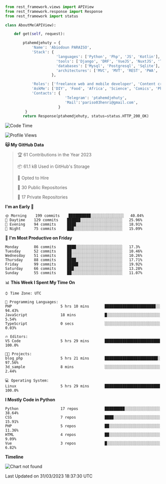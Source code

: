 ###
```python
from rest_framework.views import APIView
from rest_framework.response import Response
from rest_framework import status

class AboutMe(APIView):

    def get(self, request):

        ptahemdjehuty = {
            'Name': 'Abiodoun PARAISO',
            'Stack': {
                       'languages': ['Python', 'Php', 'JS', 'Kotlin'],
                       'tools': ['Django', 'DRF', 'VueJS', 'NuxtJS', 'Threejs' 'React', 'Kotlin', 'Electron'],
                       'databases': ['Mysql', 'Postgresql', 'Sqlite'],
                       'architectures': ['MVC', 'MVT', 'REST', 'PWA', 'SPA', 'MicroServices']
                     },

            'Roles': ['freelance web and mobile developer', 'Content creator', 'Teacher', 'Mentor'],
            'AskMe': ['DIY', 'Food', 'Africa', 'Science', 'Comics', 'Photography', 'Tech', 'Programming'],
            'Contacts': {
                           'Telegram': 'ptahemdjehuty',
                           'Mail':'pariso03henri@gmail.com',
                        }
         }
        return Response(ptahemdjehuty, status=status.HTTP_200_OK)

```                    

<!--START_SECTION:waka-->
![Code Time](http://img.shields.io/badge/Code%20Time-503%20hrs%2016%20mins-blue)

![Profile Views](http://img.shields.io/badge/Profile%20Views-24-blue)

**🐱 My GitHub Data** 

> 🏆 61 Contributions in the Year 2023
 > 
> 📦 61.1 kB Used in GitHub's Storage 
 > 
> 💼 Opted to Hire
 > 
> 📜 30 Public Repositories 
 > 
> 🔑 17 Private Repositories  
 > 
**I'm an Early 🐤** 

```text
🌞 Morning    199 commits    ██████████░░░░░░░░░░░░░░░   40.04% 
🌆 Daytime    129 commits    ██████░░░░░░░░░░░░░░░░░░░   25.96% 
🌃 Evening    94 commits     ████░░░░░░░░░░░░░░░░░░░░░   18.91% 
🌙 Night      75 commits     ███░░░░░░░░░░░░░░░░░░░░░░   15.09%

```
📅 **I'm Most Productive on Friday** 

```text
Monday       86 commits     ████░░░░░░░░░░░░░░░░░░░░░   17.3% 
Tuesday      52 commits     ██░░░░░░░░░░░░░░░░░░░░░░░   10.46% 
Wednesday    51 commits     ██░░░░░░░░░░░░░░░░░░░░░░░   10.26% 
Thursday     88 commits     ████░░░░░░░░░░░░░░░░░░░░░   17.71% 
Friday       99 commits     █████░░░░░░░░░░░░░░░░░░░░   19.92% 
Saturday     66 commits     ███░░░░░░░░░░░░░░░░░░░░░░   13.28% 
Sunday       55 commits     ██░░░░░░░░░░░░░░░░░░░░░░░   11.07%

```


📊 **This Week I Spent My Time On** 

```text
⌚︎ Time Zone: UTC

💬 Programming Languages: 
PHP                      5 hrs 10 mins       ███████████████████████░░   94.43% 
JavaScript               18 mins             █░░░░░░░░░░░░░░░░░░░░░░░░   5.54% 
TypeScript               0 secs              ░░░░░░░░░░░░░░░░░░░░░░░░░   0.03%

🔥 Editors: 
VS Code                  5 hrs 29 mins       █████████████████████████   100.0%

🐱‍💻 Projects: 
blog_php                 5 hrs 21 mins       ████████████████████████░   97.56% 
3d_sample                8 mins              ░░░░░░░░░░░░░░░░░░░░░░░░░   2.44%

💻 Operating System: 
Linux                    5 hrs 29 mins       █████████████████████████   100.0%

```

**I Mostly Code in Python** 

```text
Python                   17 repos            █████████░░░░░░░░░░░░░░░░   38.64% 
CSS                      7 repos             ████░░░░░░░░░░░░░░░░░░░░░   15.91% 
PHP                      5 repos             ██░░░░░░░░░░░░░░░░░░░░░░░   11.36% 
HTML                     4 repos             ██░░░░░░░░░░░░░░░░░░░░░░░   9.09% 
Vue                      3 repos             █░░░░░░░░░░░░░░░░░░░░░░░░   6.82%

```


**Timeline**

![Chart not found](https://raw.githubusercontent.com/ptahemdjehuty/ptahemdjehuty/main/charts/bar_graph.png) 


 Last Updated on 31/03/2023 18:37:30 UTC
<!--END_SECTION:waka-->
